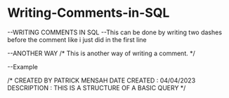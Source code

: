 # Writing-Comments-in-SQL
--WRITING COMMENTS IN SQL 
 --This can be done by writing two dashes before the comment like i just did in the first line

--ANOTHER WAY 
/* This is another way of writing a comment. */

--Example 

/* CREATED BY PATRICK MENSAH 
DATE CREATED : 04/04/2023
DESCRIPTION : THIS IS A STRUCTURE OF A BASIC QUERY 
*/
